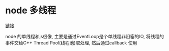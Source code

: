 # node 多线程

[链接](https://zhuanlan.zhihu.com/p/74879045)

node 的单线程和js很像, 主要是通过EventLoop是个单线程非阻塞的IO, 将线程的事件交给C++ Thread Pool(线程池)取处理, 然后通过callback 使用

